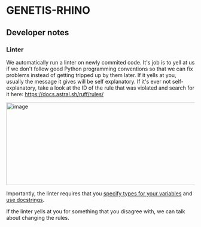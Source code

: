 # GENETIS-RHINO

## Developer notes

### Linter

We automatically run a linter on newly commited code. It's job is to yell at us if we don't follow good Python programming conventions so that we can fix problems instead of getting tripped up by them later. If it yells at you, usually the message it gives will be self explanatory. If it's ever not self-explanatory, take a look at the ID of the rule that was violated and search for it here: https://docs.astral.sh/ruff/rules/

<img width="586" height="221" alt="image" src="https://github.com/user-attachments/assets/db39ac3f-46c2-42ee-9b70-590327fd84be" />

Importantly, the linter requires that you [specify types for your variables](https://docs.python.org/3/library/typing.html) and [use docstrings](https://www.geeksforgeeks.org/python/python-docstrings/).

If the linter yells at you for something that you disagree with, we can talk about changing the rules.
